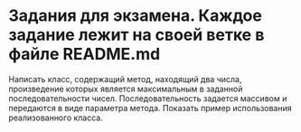 # Задания для экзамена. Каждое задание лежит на своей ветке в файле README.md

Написать класс, содержащий метод, находящий два числа, произведение которых является максимальным в заданной последовательности чисел. Последовательность задается массивом и передаются в виде параметра метода. Показать пример использования реализованного класса.

